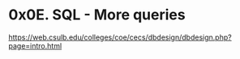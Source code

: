 # 0x0E. SQL - More queries  
https://web.csulb.edu/colleges/coe/cecs/dbdesign/dbdesign.php?page=intro.html
